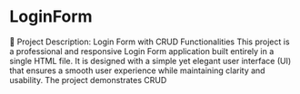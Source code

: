 # LoginForm
📌 Project Description:  Login Form with CRUD Functionalities  This project is a professional and responsive Login Form application built entirely in a single HTML file. It is designed with a simple yet elegant user interface (UI) that ensures a smooth user experience while maintaining clarity and usability. The project demonstrates CRUD 
